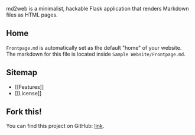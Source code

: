 md2web is a minimalist, hackable Flask application that renders Markdown files as HTML pages.

## Home

`Frontpage.md` is automatically set as the default "home" of your website. The markdown for this file is located inside `Sample Website/Frontpage.md`.

## Sitemap

- [[Features]]
- [[License]]

## Fork this!

You can find this project on GitHub: [link](https://github.com/sinandredemption/md2web).
